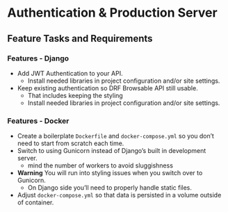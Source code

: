 # Authentication & Production Server

## Feature Tasks and Requirements

### Features - Django

- Add JWT Authentication to your API.
  - Install needed libraries in project configuration and/or site settings.
- Keep existing authentication so DRF Browsable API still usable.
  - That includes keeping the styling
  - Install needed libraries in project configuration and/or site settings.

### Features - Docker

- Create a boilerplate ```Dockerfile``` and ```docker-compose.yml``` so you don’t need to start from scratch each time.
- Switch to using Gunicorn instead of Django’s built in development server.
  - mind the number of workers to avoid sluggishness
- **Warning** You will run into styling issues when you switch over to Gunicorn.
  - On Django side you’ll need to properly handle static files.
- Adjust ```docker-compose.yml``` so that data is persisted in a volume outside of container.